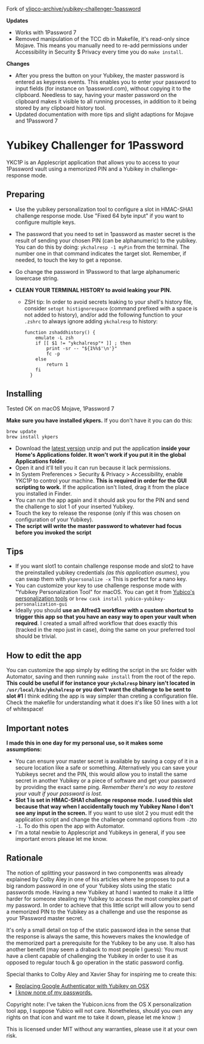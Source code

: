Fork of [vlipco-archive/yubikey-challenger-1password](https://github.com/vlipco-archive/yubikey-challenger-1password)

**Updates**

* Works with 1Password 7
* Removed manipulation of the TCC db in Makefile, it's read-only since Mojave. This means you manually need to re-add permissions under Accessibility in Security $ Privacy every time you do `make install`.

**Changes**

* After you press the button on your Yubikey, the master password is entered as keypress events. This enables you to enter your password to input fields (for instance on 1password.com), without copying it to the clipboard. Needless to say, having your master password on the clipboard makes it visible to all running processes, in addition to it being stored by any clipboard history tool.
* Updated documentation with more tips and slight adaptions for Mojave and 1Password 7

Yubikey Challenger for 1Password
================================

YKC1P is an Applescript application that allows you to access to your 1Password vault using a memorized PIN and a Yubikey in challenge-response mode.

## Preparing

* Use the yubikey personalization tool to configure a slot in HMAC-SHA1 challenge response mode. Use "Fixed 64 byte input" if you want to configure multiple keys.

* The password that you need to set in 1password as master secret is the result of sending your chosen PIN (can be alphanumeric) to the yubikey. You can do this by doing: `ykchalresp -1 myPin` from the terminal. The number one in that command indicates the target slot. Remember, if needed, to touch the key to get a reponse.

* Go change the password in 1Password to that large alphanumeric lowercase string.

* __CLEAN YOUR TERMINAL HISTORY to avoid leaking your PIN.__

  * ZSH tip: In order to avoid secrets leaking to your shell's history file, consider `setopt histignorespace` (command prefixed with a space is not added to history), and/or add the following function to your `.zshrc` to always ignore adding `ykchalresp` to history:

    ```
    function zshaddhistory() {
        emulate -L zsh
        if [[ $1 != "ykchalresp"* ]] ; then
            print -sr -- "${1%%$'\n'}"
            fc -p
        else
            return 1
        fi
      }
    ```


## Installing

Tested OK on macOS Mojave, 1Password 7

__Make sure you have installed ykpers.__ If you don't have it you can do this:

```
brew update
brew install ykpers
```

* Download the [latest version]() unzip and put the application __inside your Home's Applications folder. It won't work if you put it in the global Applications folder__.
* Open it and it'll tell you it can run because it lack permissions.
* In System Preferences > Security & Privacy > Accessibility, enable YKC1P to control your machine. __This is required in order for the GUI scripting to work.__ If the application isn't listed, drag it from the place you installed in Finder.
* You can run the app again and it should ask you for the PIN and send the challenge to slot 1 of your inserted Yubikey.
* Touch the key to release the response (only if this was chosen on configuration of your Yubikey).
* __The script will write the master password to whatever had focus before you invoked the script__

## Tips

* If you want slot1 to contain challenge response mode and slot2 to have the preinstalled yubikey credentials _(as this application asumes)_, you can swap them with `ykpersonalize -x` This is perfect for a nano key.
* You can customize your key to use challenge response mode with "Yubikey Personalization Tool" for macOS. You can get it from [Yubico's personalization tools](http://www.yubico.com/products/services-software/personalization-tools/use/) or `brew cask install yubico-yubikey-personalization-gui`
* Ideally you should __use an Alfred3 workflow with a custom shortcut to trigger this app so that you have an easy way to open your vault when required__. I created a small alfred workflow that does exactly this (tracked in the repo just in case), doing the same on your preferred tool should be trivial.

## How to edit the app

You can customize the app simply by editing the script in the src folder with Automator, saving and then running `make install` from the root of the repo. __This could be useful if for instance your `ykchalresp` binary isn't located in `/usr/local/bin/ykchalresp` or you don't want the challenge to be sent to slot #1__ I think editing the app is way simpler than creting a configuration file. Check the makefile for understanding what it does it's like 50 lines with a lot of whitespace!

## Important notes

__I made this in one day for my personal use, so it makes some assumptions:__

* You can ensure your master secret is available by saving a copy of it in a secure location like a safe or something. Alternatively you can save your Yubikeys secret and the PIN, this would allow you to install the same secret in another Yubikey or a piece of software and get your password by providing the exact same ping. _Remember there's no way to restore your vault if your password is lost._
* __Slot 1 is set in HMAC-SHA1 challenge response mode. I used this slot because that way when I accidentally touch my Yubikey Nano I don't see any input in the screen.__ If you want to use slot 2 you must edit the application script and change the challenge command options from `-2`to `-1`. To do this open the app with Automator.
* I'm a total newbie to Applescript and Yubikeys in general, if you see important errors please let me know.


## Rationale

The notion of splitting your password in two componentts was already explained by Colby Aley in one of his articles where he proposes to put a big random password in one of your Yubikey slots using the static passwords mode. Having a new Yubikey at hand I wanted to make it a little harder for someone stealing my Yubikey to access the most complex part of my password. In order to achieve that this little script will allow you to send a memorized PIN to the Yubikey as a challenge and use the response as your 1Password master secret.

It's only a small detail on top of the static password idea in the sense that the response is always the same, this howevers makes the knowledge of the memorized part a prerequisite for the Yubikey to be any use. It also has another benefit (may seem a draback to most people I guess): You must have a client capable of challenging the Yubikey in order to use it as opposed to regular touch & go operation in the static password config.

Special thanks to Colby Aley and Xavier Shay for inspiring me to create this:

* [Replacing Google Authenticator with Yubikey on OSX](http://corner.squareup.com/2013/05/replacing-google-authenticator-with-yubikey-on-osx.html)
* [I know none of my passwords.](http://aley.me/passwords)

Copyright note: I've taken the Yubicon.icns from the OS X personalization tool app, I suppose Yubico will not care. Nonetheless, should you own any rights on that icon and want me to take it down, please let me know :)

This is licensed under MIT without any warranties, please use it at your own risk.
